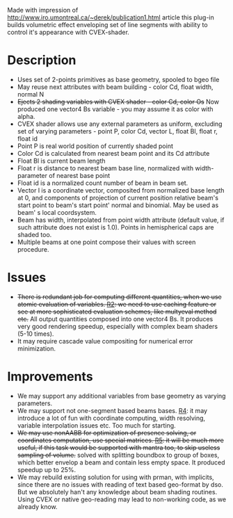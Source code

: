 Made with impression of http://www.iro.umontreal.ca/~derek/publication1.html article this plug-in builds volumetric effect enveloping set of line segments with ability to control it's appearance with CVEX-shader.

# Description #
  * Uses set of 2-points primitives as base geometry, spooled to bgeo file
  * May reuse next attributes with beam building - color Cd, float width, normal N
  * ~~Ejects 2 shading variables with CVEX shader - color Cd, color Os~~ Now produced one vector4 Bs variable - you may assume it as color with alpha.
  * CVEX shader allows use any external parameters as uniform, excluding set of varying parameters - point P, color Cd, vector L, float Bl, float r, float id
  * Point P is real world position of currently shaded point
  * Color Cd is calculated from nearest beam point and its Cd attribute
  * Float Bl is current beam length
  * Float r is distance to nearest beam base line, normalized with width-parameter of nearest base point
  * Float id is a normalized count number of beam in beam set.
  * Vector l is a coordinate vector, composited from normalized base length at 0, and components of projection of current position relative beam's start point to beam's start point' normal and binomial. May be used as beam' s local coordsystem.
  * Beam has width, interpolated from point width attribute (default value, if such attribute does not exist is 1.0). Points in hemispherical caps are shaded too.
  * Multiple beams at one point compose their values with screen procedure.

# Issues #
  * ~~There is redundant job for computing different quantities, when we use atomic evaluation of variables. [R2](https://code.google.com/p/houdini-beams/source/detail?r=2): we need to use caching feature or see at more sophisticated evaluation schemes, like multyeval method etc.~~ All output quantities composed into one vector4 Bs. It produces very good rendering speedup, especially with complex beam shaders (5-10 times).
  * It may require cascade value compositing for numerical error minimization.

# Improvements #
  * We may support any additional variables from base geometry as varying parameters.
  * We may support not one-segment based beams bases. [R4](https://code.google.com/p/houdini-beams/source/detail?r=4): it may introduce a lot of fun with coordinate computing, width resolving, variable interpolation issues etc. Too much for starting.
  * ~~We may use nonAABB for optimization of presence solving, or coordinates computation, use special matrices. [R5](https://code.google.com/p/houdini-beams/source/detail?r=5): it will be much more useful, if this task would be supported with mantra too, to skip useless sampling of volume.~~ solved with splitting boundbox to group of boxes, which better envelop a beam and contain less empty space. It produced speedup up to 25%.
  * We may rebuild existing solution for using with prman, with implicits, since there are no issues with reading of text based geo-format by dso. But we absolutely han't any knowledge about beam shading routines. Using CVEX or native geo-reading may lead to non-working code, as we already know.
